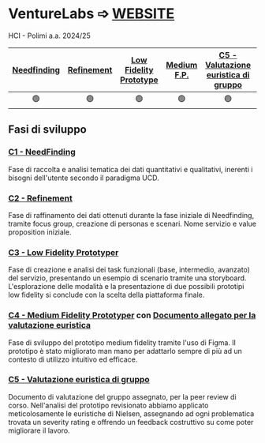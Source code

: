 # VentureLabs ➩ [WEBSITE](https://gixium.github.io/VentureLabs/)
HCI - Polimi a.a. 2024/25

| [Needfinding](/C1/C1%20-%20Needfinding.pdf) | [Refinement](/C2/C2%20-%20Refinement.pdf) | [Low Fidelity Prototype](/C3/C3%20-%20Task%20Storyboard%20LowFidelity.pdf) | [Medium F.P.](/C4/C4%20-%20Medium%20Fidelity%20Prototype.pdf) | [C5 - Valutazione euristica di gruppo](/C5/C5%20-%20Valutazione%20euristica%20di%20gruppo.pdf) | Advanced Usability Testing |
|:--------------:|:-------------:|:-------------------------:|:--------------:|:--------------------:|:----------------:|
|       🟢       |       🟢      |            🟢             |      🟢        |         🟢           |     🟡           |

## Fasi di sviluppo

### [C1 - NeedFinding](/C1/C1%20-%20Needfinding.pdf)
Fase di raccolta e analisi tematica dei dati quantitativi e qualitativi, inerenti i bisogni dell'utente secondo il paradigma UCD.

### [C2 - Refinement](/C2/C2%20-%20Refinement.pdf)
Fase di raffinamento dei dati ottenuti durante la fase iniziale di Needfinding, tramite focus group, creazione di personas e scenari. Nome servizio e value proposition iniziale.

### [C3 - Low Fidelity Prototyper](/C3/C3%20-%20Task%20Storyboard%20LowFidelity.pdf)
Fase di creazione e analisi dei task funzionali (base, intermedio, avanzato) del servizio, presentando un esempio di scenario tramite una storyboard. L'esplorazione delle modalità e la presentazione di due possibili prototipi low fidelity si conclude con la scelta della piattaforma finale.

### [C4 - Medium Fidelity Prototyper](/C4/C4%20-%20Medium%20Fidelity%20Prototype.pdf) con [Documento allegato per la valutazione euristica](/C4/DOCUMENTO%20VALUTAZIONE%20EURISTICA.pdf)
Fase di sviluppo del prototipo medium fidelity tramite l'uso di Figma. Il prototipo è stato migliorato man mano per adattarlo sempre di più ad un contesto di utilizzo intuitivo ed efficace.

### [C5 - Valutazione euristica di gruppo](/C5/C5%20-%20Valutazione%20euristica%20di%20gruppo.pdf)
Documento di valutazione del gruppo assegnato, per la peer review di corso. Nell'analisi del prototipo revisionato abbiamo applicato meticolosamente le euristiche di Nielsen, assegnando ad ogni problematica trovata un severity rating e offrendo un feedback costruttivo su come poter migliorare il lavoro.